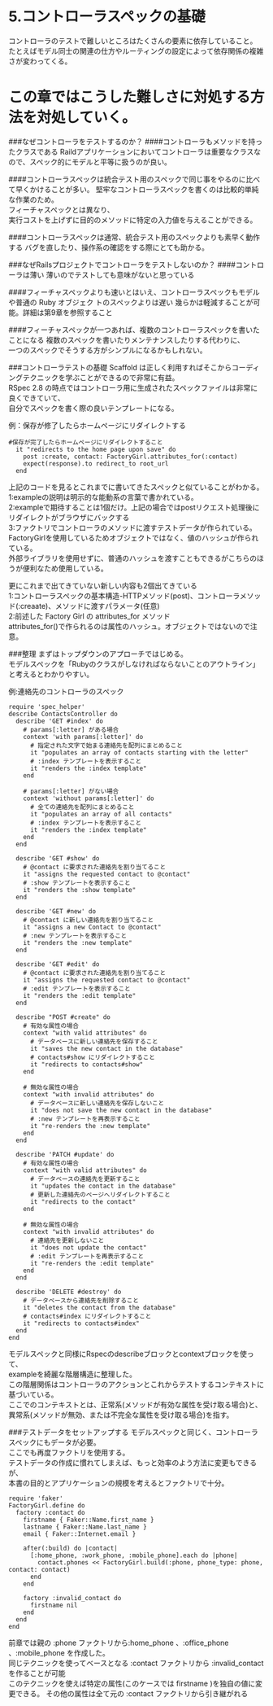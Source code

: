5.コントローラスペックの基礎
=========================================
コントローラのテストで難しいところはたくさんの要素に依存していること。  
たとえばモデル同士の関連の仕方やルーティングの設定によって依存関係の複雑さが変わってくる。

この章ではこうした難しさに対処する方法を対処していく。
========================================
###なぜコントローラをテストするのか？
####コントローラもメソッドを持ったクラスである
Raildアプリケーションにおいてコントローラは重要なクラスなので、スペック的にモデルと平等に扱うのが良い。

####コントローラスペックは統合テスト用のスペックで同じ事をやるのに比べて早くかけることが多い。
堅牢なコントローラスペックを書くのは比較的単純な作業のため。  
フィーチャスペックとは異なり、  
実行コストを上げずに目的のメソッドに特定の入力値を与えることができる。  

####コントローラスペックは通常、統合テスト用のスペックよりも素早く動作する
バグを直したり、操作系の確認をする際にとても助かる。  

###なぜRailsプロジェクトでコントローラをテストしないのか？
####コントローラは薄い
薄いのでテストしても意味がないと思っている  

####フィーチャスペックよりも速いとはいえ、コントローラスペックもモデルや普通の Ruby オブジェク
トのスペックよりは遅い
幾らかは軽減することが可能。詳細は第9章を参照すること  

####フィーチャスペックが一つあれば、複数のコントローラスペックを書いたことになる
複数のスペックを書いたりメンテナンスしたりする代わりに、  
一つのスペックでそうする方がシンプルになるかもしれない。


###コントローラテストの基礎
Scaffold は正しく利用すればそこからコーディングテクニックを学ぶことができるので非常に有益。  
RSpec 2.8 の時点ではコントローラ用に生成されたスペックファイルは非常に良くできていて、  
自分でスペックを書く際の良いテンプレートになる。  

例：保存が修了したらホームページにリダイレクトする

    #保存が完了したらホームページにリダイレクトすること
      it "redirects to the home page upon save" do
        post :create, contact: FactoryGirl.attributes_for(:contact)
        expect(response).to redirect_to root_url
      end

上記のコードを見るとこれまでに書いてきたスペックと似ていることがわかる。  
1:exampleの説明は明示的な能動系の言葉で書かれている。  
2:exampleで期待することは1個だけ。上記の場合ではpostリクエスト処理後にリダイレクトがブラウザにバックする  
3:ファクトリでコントローラのメソッドに渡すテストデータが作られている。  
  FactoryGirlを使用しているためオブジェクトではなく、値のハッシュが作られている。  
  外部ライブラリを使用せずに、普通のハッシュを渡すこともできるがこちらのほうが便利なため使用している。  
  
  
更にこれまで出てきていない新しい内容も2個出てきている  
1:コントローラスペックの基本構造-HTTPメソッド(post)、コントローラメソッド(:creaate)、メソッドに渡すパラメータ(任意)  
2:前述した Factory Girl の attributes_for メソッド  
  attributes_for()で作られるのは属性のハッシュ。オブジェクトではないので注意。


###整理
  まずはトップダウンのアプローチではじめる。  
  モデルスペックを「Rubyのクラスがしなければならないことのアウトライン」と考えるとわかりやすい。  
  
  例:連絡先のコントローラのスペック
  
    require 'spec_helper'
    describe ContactsController do
      describe 'GET #index' do
        # params[:letter] がある場合
        context 'with params[:letter]' do
          # 指定された文字で始まる連絡先を配列にまとめること
          it "populates an array of contacts starting with the letter"
          # :index テンプレートを表示すること
          it "renders the :index template"
        end

        # params[:letter] がない場合
        context 'without params[:letter]' do
          # 全ての連絡先を配列にまとめること
          it "populates an array of all contacts"
          # :index テンプレートを表示すること
          it "renders the :index template"
        end
      end

      describe 'GET #show' do
        # @contact に要求された連絡先を割り当てること
        it "assigns the requested contact to @contact"
        # :show テンプレートを表示すること
        it "renders the :show template"
      end
 
      describe 'GET #new' do
        # @contact に新しい連絡先を割り当てること
        it "assigns a new Contact to @contact"
        # :new テンプレートを表示すること
        it "renders the :new template"
      end

      describe 'GET #edit' do
        # @contact に要求された連絡先を割り当てること
        it "assigns the requested contact to @contact"
        # :edit テンプレートを表示すること
        it "renders the :edit template"
      end

      describe "POST #create" do
        # 有効な属性の場合
        context "with valid attributes" do
          # データベースに新しい連絡先を保存すること
          it "saves the new contact in the database"
          # contacts#show にリダイレクトすること
          it "redirects to contacts#show"
        end
 
        # 無効な属性の場合
        context "with invalid attributes" do
          # データベースに新しい連絡先を保存しないこと
          it "does not save the new contact in the database"
          # :new テンプレートを再表示すること
          it "re-renders the :new template"
        end
      end

      describe 'PATCH #update' do
        # 有効な属性の場合
        context "with valid attributes" do
          # データベースの連絡先を更新すること
          it "updates the contact in the database"
          # 更新した連絡先のページへリダイレクトすること
          it "redirects to the contact"
        end
 
        # 無効な属性の場合
        context "with invalid attributes" do
          # 連絡先を更新しないこと
          it "does not update the contact"
          # :edit テンプレートを再表示すること
          it "re-renders the :edit template"
        end
      end

      describe 'DELETE #destroy' do
        # データベースから連絡先を削除すること
        it "deletes the contact from the database"
        # contacts#index にリダイレクトすること
        it "redirects to contacts#index"
      end
    end

モデルスペックと同様にRspecのdescribeブロックとcontextブロックを使って、  
exampleを綺麗な階層構造に整理した。  
この階層関係はコントローラのアクションとこれからテストするコンテキストに基づいている。  
ここでのコンテキストとは、正常系(メソッドが有効な属性を受け取る場合)と、  
異常系(メソッドが無効、または不完全な属性を受け取る場合)を指す。

###テストデータをセットアップする
モデルスペックと同じく、コントローラスペックにもデータが必要。  
ここでも再度ファクトリを使用する。  
テストデータの作成に慣れてしまえば、もっと効率のよう方法に変更もできるが、  
本書の目的とアプリケーションの規模を考えるとファクトリで十分。

    require 'faker'
    FactoryGirl.define do
      factory :contact do
        firstname { Faker::Name.first_name }
        lastname { Faker::Name.last_name }
        email { Faker::Internet.email }

        after(:build) do |contact|
          [:home_phone, :work_phone, :mobile_phone].each do |phone|
            contact.phones << FactoryGirl.build(:phone, phone_type: phone, contact: contact)
          end
        end
       
        factory :invalid_contact do
          firstname nil
        end
      end
    end

前章では親の :phone ファクトリから:home_phone 、:office_phone 、:mobile_phone を作成した。  
同じテクニックを使ってベースとなる :contact ファクトリから :invalid_contact を作ることが可能  
このテクニックを使えば特定の属性(このケースでは firstname )を独自の値に変更できる。
その他の属性は全て元の :contact ファクトリから引き継がれる

  


